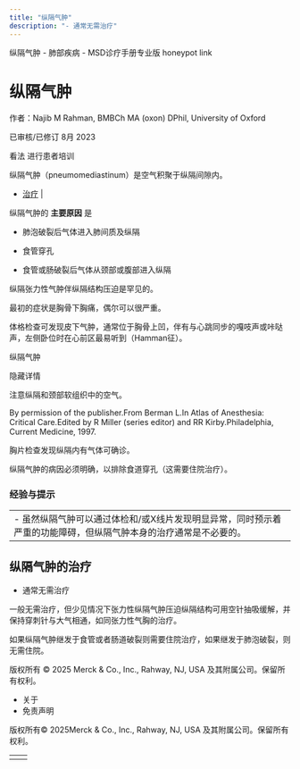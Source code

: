 ```yaml
---
title: "纵隔气肿"
description: "- 通常无需治疗"
---
```


﻿纵隔气肿 \- 肺部疾病 \- MSD诊疗手册专业版 honeypot link

# 纵隔气肿

作者：Najib M Rahman, BMBCh MA (oxon) DPhil, University of Oxford

已审核/已修订 8月 2023

看法 进行患者培训

纵隔气肿（pneumomediastinum）是空气积聚于纵隔间隙内。

- [治疗](#治疗_v12758096_zh) \|

纵隔气肿的 **主要原因** 是

- 肺泡破裂后气体进入肺间质及纵隔

- 食管穿孔

- 食管或肠破裂后气体从颈部或腹部进入纵隔


纵隔张力性气肿伴纵隔结构压迫是罕见的。

最初的症状是胸骨下胸痛，偶尔可以很严重。

体格检查可发现皮下气肿，通常位于胸骨上凹，伴有与心跳同步的嘎吱声或咔哒声，左侧卧位时在心前区最易听到（Hamman征）。

纵隔气肿



隐藏详情

注意纵隔和颈部软组织中的空气。

By permission of the publisher.From Berman L.In Atlas of Anesthesia: Critical Care.Edited by R Miller (series editor) and RR Kirby.Philadelphia, Current Medicine, 1997.

胸片检查发现纵隔内有气体可确诊。

纵隔气肿的病因必须明确，以排除食道穿孔（这需要住院治疗）。

### 经验与提示

|     |
| --- |
| - 虽然纵隔气肿可以通过体检和/或X线片发现明显异常，同时预示着严重的功能障碍，但纵隔气肿本身的治疗通常是不必要的。 |

## 纵隔气肿的治疗

- 通常无需治疗


一般无需治疗，但少见情况下张力性纵隔气肿压迫纵隔结构可用空针抽吸缓解，并保持穿刺针与大气相通，如同张力性气胸的治疗。

如果纵隔气肿继发于食管或者肠道破裂则需要住院治疗，如果继发于肺泡破裂，则无需住院。



版权所有 © 2025
Merck & Co., Inc., Rahway, NJ, USA 及其附属公司。保留所有权利。

- 关于
- 免责声明

版权所有© 2025Merck & Co., Inc., Rahway, NJ, USA 及其附属公司。保留所有权利。

|     |     |
| --- | --- |
|  |  |